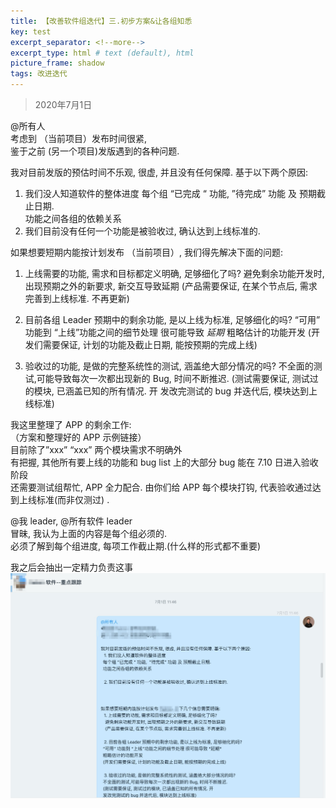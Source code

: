 ```yaml
---    
title: 【改善软件组迭代】三.初步方案&让各组知悉
key: test    
excerpt_separator: <!--more-->    
excerpt_type: html # text (default), html    
picture_frame: shadow    
tags: 改进迭代
---  
```

> 2020年7月1日


@所有人  
考虑到 （当前项目）发布时间很紧,  
鉴于之前 (另一个项目)发版遇到的各种问题.  

我对目前发版的预估时间不乐观, 很虚, 并且没有任何保障. 基于以下两个原因:
1. 我们没人知道软件的整体进度
每个组 “已完成 “ 功能,  ”待完成” 功能 及 预期截止日期.  
功能之间各组的依赖关系  
2. 我们目前没有任何一个功能是被验收过, 确认达到上线标准的.


如果想要短期内能按计划发布 （当前项目）, 我们得先解决下面的问题:
1. 上线需要的功能, 需求和目标都定义明确, 足够细化了吗?
避免剩余功能开发时, 出现预期之外的新要求, 新交互导致延期
(产品需要保证, 在某个节点后, 需求完善到上线标准. 不再更新)

2. 目前各组 Leader 预期中的剩余功能, 是以上线为标准, 足够细化的吗?
“可用” 功能到 “上线”功能之间的细节处理 很可能导致 *延期*
粗略估计的功能开发
(开发们需要保证, 计划的功能及截止日期, 能按预期的完成上线)

3. 验收过的功能, 是做的完整系统性的测试, 涵盖绝大部分情况的吗?
不全面的测试,可能导致每次一次都出现新的 Bug, 时间不断推迟.
(测试需要保证, 测试过的模块, 已涵盖已知的所有情况. 开
发改完测试的 bug 并迭代后, 模块达到上线标准) 


我这里整理了 APP 的剩余工作:   
（方案和整理好的 APP 示例链接）  
目前除了”xxx” “xxx” 两个模块需求不明确外  
有把握, 其他所有要上线的功能和 bug list 上的大部分 bug 能在 7.10 日进入验收阶段  
还需要测试组帮忙, APP 全力配合. 由你们给 APP 每个模块打钩, 代表验收通过达到上线标准(而非仅测过) .   

@我 leader, @所有软件 leader   
冒昧, 我认为上面的内容是每个组必须的.   
必须了解到每个组进度, 每项工作截止期.(什么样的形式都不重要)  

我之后会抽出一定精力负责这事  
![](/assets/images/迭代专题/713D1372-ACDB-469D-8210-0BD1AEF0BDBB.png)